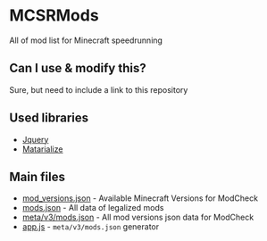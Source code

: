 # MCSRMods
All of mod list for Minecraft speedrunning

## Can I use & modify this?
Sure, but need to include a link to this repository

## Used libraries
- [Jquery](https://jquery.com/)
- [Matarialize](https://materializecss.com/about.html)

## Main files
- [mod_versions.json](./mod_versions.json) - Available Minecraft Versions for ModCheck
- [mods.json](./mods.json) - All data of legalized mods
- [meta/v3/mods.json](./meta/v3/mods.json) - All mod versions json data for ModCheck
- [app.js](./app.js) - `meta/v3/mods.json` generator